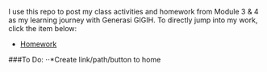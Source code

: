 I use this repo to post my class activities and homework from Module 3 & 4 as my learning journey with Generasi GIGIH. To directly jump into my work, click the item below:
<!-- * [Class activity - Session 1](./activity1) -->
* [Homework](./homework)

###To Do:
⋅⋅*Create link/path/button to home
